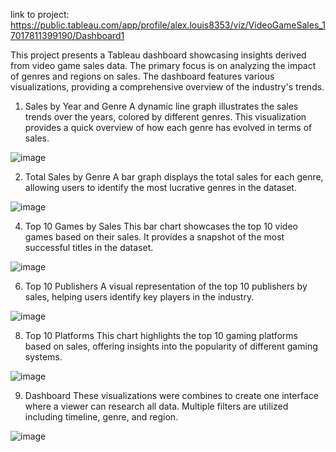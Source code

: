 link to project: https://public.tableau.com/app/profile/alex.louis8353/viz/VideoGameSales_17017811399190/Dashboard1


This project presents a Tableau dashboard showcasing insights derived from video game sales data. The primary focus is on analyzing the impact of genres and regions on sales. The dashboard features various visualizations, providing a comprehensive overview of the industry's trends.

1. Sales by Year and Genre 
A dynamic line graph illustrates the sales trends over the years, colored by different genres. This visualization provides a quick overview of how each genre has evolved in terms of sales.

![image](https://github.com/alouis752/Data-projects-Tripleten-/assets/75276869/8291fc05-ed94-4724-a7b9-0dab9736584d)


2. Total Sales by Genre 
A bar graph displays the total sales for each genre, allowing users to identify the most lucrative genres in the dataset.

![image](https://github.com/alouis752/Data-projects-Tripleten-/assets/75276869/bc1c739d-4046-46b9-8879-e7de574a600c)


4. Top 10 Games by Sales 
This bar chart showcases the top 10 video games based on their sales. It provides a snapshot of the most successful titles in the dataset.

![image](https://github.com/alouis752/Data-projects-Tripleten-/assets/75276869/9b0b0b6f-3ca7-41ab-b655-7e774b031c04)


6. Top 10 Publishers
A visual representation of the top 10 publishers by sales, helping users identify key players in the industry.

![image](https://github.com/alouis752/Data-projects-Tripleten-/assets/75276869/34e2de34-fd77-4edd-b931-9b7bcfa8fae1)


8. Top 10 Platforms
This chart highlights the top 10 gaming platforms based on sales, offering insights into the popularity of different gaming systems.

![image](https://github.com/alouis752/Data-projects-Tripleten-/assets/75276869/5feaf799-04e4-44b9-94fa-50fd4bea9700)


9. Dashboard
These visualizations were combines to create one interface where a viewer can research all data. Multiple filters are utilized including timeline, genre, and region.

![image](https://github.com/alouis752/Data-projects-Tripleten-/assets/75276869/59c736b0-5ff1-4006-ad3e-7238cc75f9b3)

